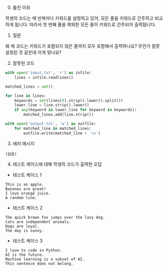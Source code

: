 0. 틀린 이유

학생의 코드는 매 반복마다 키워드를 설정하고 있어, 모든 줄을 키워드로 간주하고 비교하게 됩니다. 따라서 첫 번째 줄을 제외한 모든 줄이 키워드로 간주되어 출력됩니다.

1. 질문

왜 제 코드는 키워드가 포함되지 않은 줄까지 모두 포함해서 출력하나요? 무언가 잘못 설정된 것 같은데 이게 맞나요?

2. 잘못된 코드

```python
with open('input.txt', 'r') as infile:
    lines = infile.readlines()

matched_lines = set()

for line in lines:
    keywords = set(lines[0].strip().lower().split())
    lower_line = line.strip().lower()
    if any(keyword in lower_line for keyword in keywords):
        matched_lines.add(line.strip())

with open('output.txt', 'w') as outfile:
    for matched_line in matched_lines:
        outfile.write(matched_line + '\n')
```

3. 에러 메시지

```
(없음)
```

4. 테스트 케이스에 대해 학생의 코드가 출력한 오답

- 테스트 케이스 1

```
This is an apple.
Bananas are great!
I love orange juice.
A random line.
```

- 테스트 케이스 2

```
The quick brown fox jumps over the lazy dog.
Cats are independent animals.
Dogs are loyal.
The day is sunny.
```

- 테스트 케이스 3

```
I love to code in Python.
AI is the future.
Machine learning is a subset of AI.
This sentence does not belong.
```